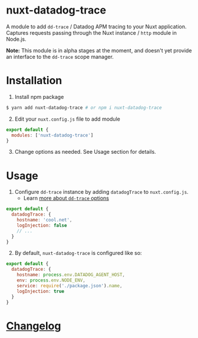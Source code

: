 # nuxt-datadog-trace

A module to add `dd-trace` / Datadog APM tracing to your Nuxt application. Captures requests passing
through the Nuxt instance / `http` module in Node.js.

**Note:** This module is in alpha stages at the moment, and doesn't yet provide an interface to the `dd-trace` scope manager.

# Installation

1. Install npm package

```sh
$ yarn add nuxt-datadog-trace # or npm i nuxt-datadog-trace
```

2. Edit your `nuxt.config.js` file to add module

```js
export default {
  modules: ['nuxt-datadog-trace']
}
```

3. Change options as needed. See Usage section for details.

# Usage

1. Configure `dd-trace` instance by adding `datadogTrace` to `nuxt.config.js`.
   - Learn [more about `dd-trace` options](https://datadog.github.io/dd-trace-js/interfaces/traceroptions.html)

```js
export default {
  datadogTrace: {
    hostname: 'cool.net',
    logInjection: false
    // ...
  }
}
```

2. By default, `nuxt-datadog-trace` is configured like so:

```js
export default {
  datadogTrace: {
    hostname: process.env.DATADOG_AGENT_HOST,
    env: process.env.NODE_ENV,
    service: require('./package.json').name,
    logInjection: true
  }
}
```

# [Changelog](./CHANGELOG.md)
